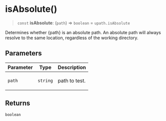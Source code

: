 # isAbsolute()

> `const` **isAbsolute**: (`path`) => `boolean` = `upath.isAbsolute`

Determines whether {path} is an absolute path. An absolute path will always resolve to the same location, regardless of the working directory.

## Parameters

<table>
<thead>
<tr>
<th>Parameter</th>
<th>Type</th>
<th>Description</th>
</tr>
</thead>
<tbody>
<tr>
<td>

`path`

</td>
<td>

`string`

</td>
<td>

path to test.

</td>
</tr>
</tbody>
</table>

## Returns

`boolean`
